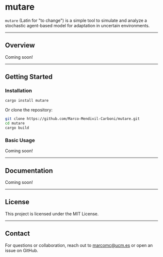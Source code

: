 # mutare

`mutare` (Latin for "to change") is a simple tool to simulate and analyze a stochastic agent-based model for adaptation in uncertain environments.

---

## Overview

Coming soon!

---

## Getting Started

### Installation

```bash
cargo install mutare
```

Or clone the repository:

```bash
git clone https://github.com/Marco-Mendivil-Carboni/mutare.git
cd mutare
cargo build
```

### Basic Usage

Coming soon!

---

## Documentation

Coming soon!

---

## License

This project is licensed under the MIT License.

---

## Contact

For questions or collaboration, reach out to marcomc@ucm.es or open an issue on GitHub.

